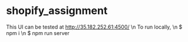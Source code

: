# shopify_assignment
This UI can be tested at http://35.182.252.61:4500/
\n To run locally, 
\n $ npm i 
\n $ npm run server
